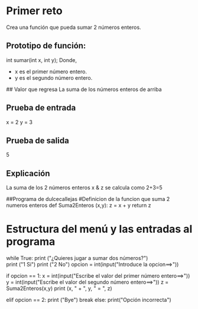 # Primer reto
Crea una función que pueda sumar 2 números enteros.

## Prototipo de función:
int sumar(int x, int y);
Donde,
- x es el primer número entero.
- y es el segundo número entero.

## Valor que regresa
La suma de los números enteros de arriba

## Prueba de entrada
x = 2
y = 3

## Prueba de salida
5

## Explicación
La suma de los 2 números enteros x & z se calcula como 2+3=5

##Programa de dulcecallejas
#Definicion de la funcion que suma 2 numeros enteros
def Suma2Enteros (x,y):
  z = x + y 
  return z

# Estructura del menú y las entradas al programa
while True:
  print ("¿Quieres jugar a sumar dos números?")  
  print ("1 Si")
  print ("2 No")
  opcion = int(input("Introduce la opcion==>"))

  if opcion == 1: 
    x = int(input("Escribe el valor del primer número entero==>"))
    y = int(input("Escribe el valor del segundo número entero==>"))
    z = Suma2Enteros(x,y)
    print (x, " + ", y, " = ", z)

  elif opcion == 2:
    print ("Bye")
    break
  else:
    print("Opción incorrecta")
  
